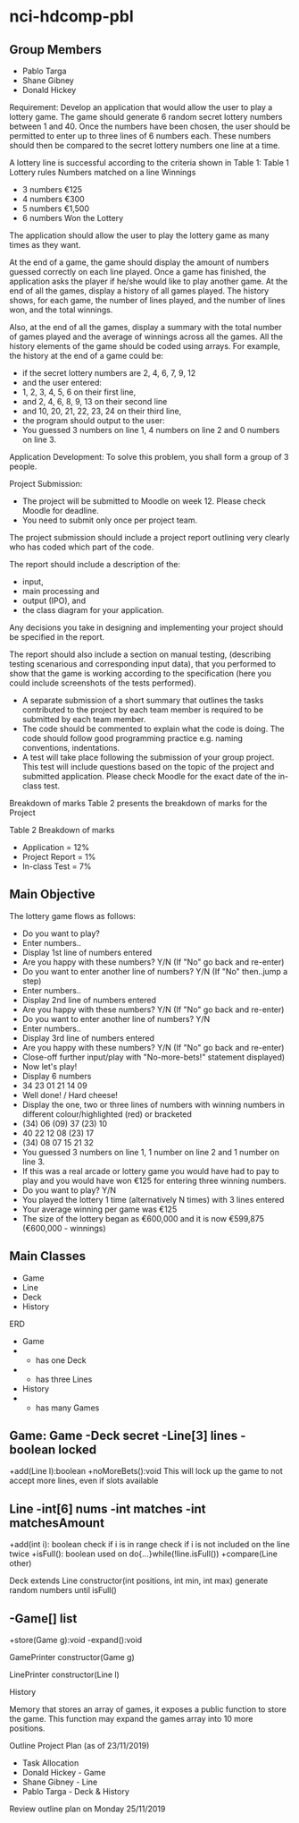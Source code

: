 # nci-hdcomp-pbl

## Group Members

- Pablo Targa
- Shane Gibney
- Donald Hickey

Requirement:
Develop an application that would allow the user to play a lottery game. The game should generate 6 random secret lottery numbers between 1 and 40. Once the numbers have been chosen, the user should be permitted to enter up to three lines of 6 numbers each. These numbers should then be compared to the secret lottery numbers one line at a time. 

A lottery line is successful according to the criteria shown in Table 1:
Table 1 Lottery rules
Numbers matched on a line Winnings
- 3 numbers €125
- 4 numbers €300
- 5 numbers €1,500
- 6 numbers Won the Lottery

The application should allow the user to play the lottery game as many times as they want.

At the end of a game, the game should display the amount of numbers guessed correctly on each line played. Once a game has finished, the application asks the player if he/she would like to play another game. At the end of all the games, display a history of all games played. The history shows, for each game, the number of lines played, and the number of lines won, and the total winnings. 

Also, at the end of all the games, display a summary with the total number of games played and the average of winnings across all the games. All the history elements of the game should be coded using arrays.
For example, the history at the end of a game could be: 
  - if the secret lottery numbers are 2, 4, 6, 7, 9, 12 
  - and the user entered:
  - 1, 2, 3, 4, 5, 6 on their first line, 
  - and 2, 4, 6, 8, 9, 13 on their second line 
  - and 10, 20, 21, 22, 23, 24 on their third line, 
  - the program should output to the user: 
  - You guessed 3 numbers on line 1, 4 numbers on line 2 and 0 numbers on line 3.

Application Development:
To solve this problem, you shall form a group of 3 people.

Project Submission:
- The project will be submitted to Moodle on week 12. Please check Moodle for deadline.
- You need to submit only once per project team.

The project submission should include a project report outlining very clearly who has coded which part of the code. 

The report should include a description of the: 
- input, 
- main processing and 
- output (IPO), and 
- the class diagram for your application. 

Any decisions you take in designing and implementing your project should be specified in the report. 

The report should also include a section on manual testing, (describing testing scenarious and corresponding input data), that you performed to show that the game is working according to the specification (here you could include screenshots of the tests performed).

- A separate submission of a short summary that outlines the tasks contributed to the project by each team member is required to be submitted by each team member.
- The code should be commented to explain what the code is doing. The code should follow good programming practice e.g. naming conventions, indentations.
- A test will take place following the submission of your group project. This test will include questions based on the topic of the project and submitted application. Please check Moodle for the exact date of the in-class test.

Breakdown of marks
Table 2 presents the breakdown of marks for the Project

Table 2 Breakdown of marks
- Application = 12%
- Project Report = 1%
- In-class Test = 7%

## Main Objective

The lottery game flows as follows:

- Do you want to play?
- Enter numbers..
- Display 1st line of numbers entered
- Are you happy with these numbers? Y/N (If "No" go back and re-enter)
- Do you want to enter another line of numbers? Y/N (If "No" then..jump a step)
- Enter numbers..
- Display 2nd line of numbers entered
- Are you happy with these numbers? Y/N (If "No" go back and re-enter)
- Do you want to enter another line of numbers? Y/N 
- Enter numbers..
- Display 3rd line of numbers entered
- Are you happy with these numbers? Y/N (If "No" go back and re-enter)
- Close-off further input/play with "No-more-bets!" statement displayed)
- Now let's play!
- Display 6 numbers
- 34 23 01 21 14 09
- Well done! / Hard cheese!
- Display the one, two or three lines of numbers with winning numbers in different colour/highlighted (red) or bracketed
- (34) 06 (09) 37 (23) 10
- 40 22 12 08 (23) 17
- (34) 08 07 15 21 32
- You guessed 3 numbers on line 1, 1 number on line 2 and 1 number on line 3.
- If this was a real arcade or lottery game you would have had to pay to play and you would have won €125 for entering three winning numbers. 
- Do you want to play? Y/N
- You played the lottery 1 time (alternatively N times) with 3 lines entered 
- Your average winning per game was €125
- The size of the lottery began as €600,000 and it is now €599,875 (€600,000 - winnings)

## Main Classes

- Game
- Line
- Deck
- History

ERD
- Game 
- - has one Deck
- - has three Lines
- History
- - has many Games

Game:
Game
  -Deck secret
  -Line[3] lines
  -boolean locked
  ----------------------
  +add(Line l):boolean
  +noMoreBets():void
    This will lock up the game to not accept more lines, even if slots available

Line
  -int[6] nums
  -int matches
  -int matchesAmount
  ----------------------
  +add(int i): boolean
    check if i is in range
    check if i is not included on the line twice
  +isFull(): boolean
    used on do{...}while(!line.isFull())
  +compare(Line other)

Deck extends Line
  constructor(int positions, int min, int max)
    generate random numbers until isFull()

  -Game[] list
  ----------------------
  +store(Game g):void
  -expand():void

GamePrinter
  constructor(Game g)
  
LinePrinter
  constructor(Line l)

History

Memory that stores an array of games, it exposes a public function to store the game. 
This function may expand the games array into 10 more positions.

Outline Project Plan (as of 23/11/2019)

- Task Allocation
- Donald Hickey - Game
- Shane Gibney - Line
- Pablo Targa - Deck & History

Review outline plan on Monday 25/11/2019



